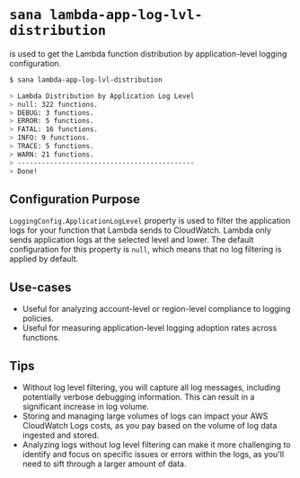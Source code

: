 # `sana lambda-app-log-lvl-distribution`

is used to get the Lambda function distribution by application-level logging configuration.

```sh
$ sana lambda-app-log-lvl-distribution

> Lambda Distribution by Application Log Level
> null: 322 functions.
> DEBUG: 3 functions.
> ERROR: 5 functions.
> FATAL: 16 functions.
> INFO: 9 functions.
> TRACE: 5 functions.
> WARN: 21 functions.
> --------------------------------------------
> Done!
```

## Configuration Purpose

`LoggingConfig.ApplicationLogLevel` property is used to filter the application logs for your function that Lambda sends to CloudWatch. Lambda only sends application logs at the selected level and lower. The default configuration for this property is `null`, which means that no log filtering is applied by default.

## Use-cases

- Useful for analyzing account-level or region-level compliance to logging policies.
- Useful for measuring application-level logging adoption rates across functions.

## Tips

- Without log level filtering, you will capture all log messages, including potentially verbose debugging information. This can result in a significant increase in log volume.
- Storing and managing large volumes of logs can impact your AWS CloudWatch Logs costs, as you pay based on the volume of log data ingested and stored.
- Analyzing logs without log level filtering can make it more challenging to identify and focus on specific issues or errors within the logs, as you'll need to sift through a larger amount of data.
